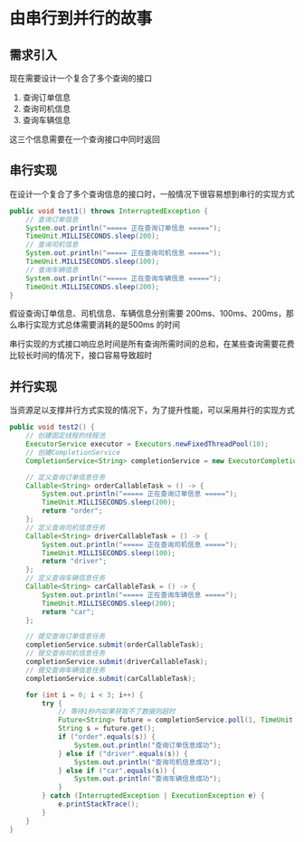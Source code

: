 # 由串行到并行的故事

## 需求引入

现在需要设计一个复合了多个查询的接口

1. 查询订单信息
2. 查询司机信息
3. 查询车辆信息

这三个信息需要在一个查询接口中同时返回



## 串行实现

在设计一个复合了多个查询信息的接口时，一般情况下很容易想到串行的实现方式

```java
public void test1() throws InterruptedException {
    // 查询订单信息
    System.out.println("===== 正在查询订单信息 =====");
    TimeUnit.MILLISECONDS.sleep(200);
    // 查询司机信息
    System.out.println("===== 正在查询司机信息 =====");
    TimeUnit.MILLISECONDS.sleep(100);
    // 查询车辆信息
    System.out.println("===== 正在查询车辆信息 =====");
    TimeUnit.MILLISECONDS.sleep(200);
}
```

假设查询订单信息、司机信息、车辆信息分别需要 200ms、100ms、200ms，那么串行实现方式总体需要消耗的是500ms 的时间

串行实现的方式接口响应总时间是所有查询所需时间的总和，在某些查询需要花费比较长时间的情况下，接口容易导致超时



## 并行实现

当资源足以支撑并行方式实现的情况下，为了提升性能，可以采用并行的实现方式

```java
public void test2() {
    // 创建固定线程的线程池
    ExecutorService executor = Executors.newFixedThreadPool(10);
    // 创建CompletionService
    CompletionService<String> completionService = new ExecutorCompletionService<>(executor);

    // 定义查询订单信息任务
    Callable<String> orderCallableTask = () -> {
        System.out.println("===== 正在查询订单信息 =====");
        TimeUnit.MILLISECONDS.sleep(200);
        return "order";
    };
    // 定义查询司机信息任务
    Callable<String> driverCallableTask = () -> {
        System.out.println("===== 正在查询司机信息 =====");
        TimeUnit.MILLISECONDS.sleep(100);
        return "driver";
    };
    // 定义查询车辆信息任务
    Callable<String> carCallableTask = () -> {
        System.out.println("===== 正在查询车辆信息 =====");
        TimeUnit.MILLISECONDS.sleep(200);
        return "car";
    };

    // 提交查询订单信息任务
    completionService.submit(orderCallableTask);
    // 提交查询司机信息任务
    completionService.submit(driverCallableTask);
    // 提交查询车辆信息任务
    completionService.submit(carCallableTask);

    for (int i = 0; i < 3; i++) {
        try {
            // 等待1秒内如果获取不了数据则超时
            Future<String> future = completionService.poll(1, TimeUnit.SECONDS);
            String s = future.get();
            if ("order".equals(s)) {
                System.out.println("查询订单信息成功");
            } else if ("driver".equals(s)) {
                System.out.println("查询司机信息成功");
            } else if ("car".equals(s)) {
                System.out.println("查询车辆信息成功");
            }
        } catch (InterruptedException | ExecutionException e) {
            e.printStackTrace();
        }
    }
}
```



